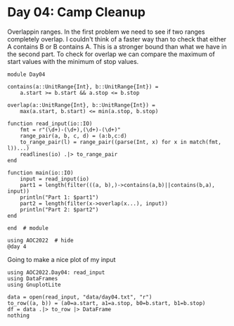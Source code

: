 # Day 04: Camp Cleanup
Overlappin ranges. In the first problem we need to see if two ranges completely overlap. I couldn't think of a faster way than to check that either A contains B or B contains A. This is a stronger bound than what we have in the second part. To check for overlap we can compare the maximum of start values with the minimum of stop values.

``` {.julia file=src/day04.jl}
module Day04

contains(a::UnitRange{Int}, b::UnitRange{Int}) =
    a.start >= b.start && a.stop <= b.stop

overlap(a::UnitRange{Int}, b::UnitRange{Int}) =
    max(a.start, b.start) <= min(a.stop, b.stop)

function read_input(io::IO)
    fmt = r"(\d+)-(\d+),(\d+)-(\d+)"
    range_pair(a, b, c, d) = (a:b,c:d)
    to_range_pair(l) = range_pair((parse(Int, x) for x in match(fmt, l))...)
    readlines(io) .|> to_range_pair
end

function main(io::IO)
    input = read_input(io)
    part1 = length(filter(((a, b),)->contains(a,b)||contains(b,a), input))
    println("Part 1: $part1")
    part2 = length(filter(x->overlap(x...), input))
    println("Part 2: $part2")
end

end  # module
```

```@example
using AOC2022  # hide
@day 4
```

Going to make a nice plot of my input

```@example
using AOC2022.Day04: read_input
using DataFrames
using GnuplotLite

data = open(read_input, "data/day04.txt", "r")
to_row((a, b)) = (a0=a.start, a1=a.stop, b0=b.start, b1=b.stop)
df = data .|> to_row |> DataFrame
nothing
```
